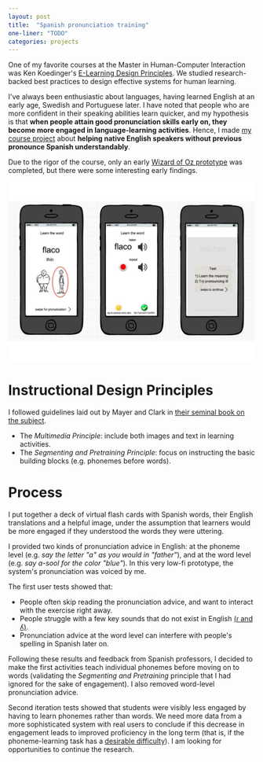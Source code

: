 ```yaml
---
layout: post
title:  "Spanish pronunciation training"
one-liner: "TODO"
categories: projects
---
```

One of my favorite courses at the Master in Human-Computer Interaction was Ken Koedinger's
[E-Learning Design Principles](http://www.learnlab.org/research/wiki/index.php/E-Learning_Design_Principles_and_Methods_2016). 
We studied research-backed best practices to design effective systems for human learning.

I've always been enthusiastic about languages, having learned English at an early age, Swedish and Portuguese later.
I have noted that people who are more confident in their speaking abilities learn quicker, and my hypothesis is that
**when people attain good pronunciation skills early on, they become more engaged in language-learning activities**.
Hence, I made <a target="_blank" href="/docs/spanish-pronunciation-project.pdf">my course project</a> about 
**helping native English speakers without previous pronounce Spanish understandably**. 

Due to the rigor of the course,
only an early [Wizard of Oz prototype](https://en.wikipedia.org/wiki/Wizard_of_Oz_experiment) was completed, but there
were some interesting early findings. 

![Screen showing the translation of the word "flaco".](/img/spanish-pronunciation/spanish-pronunciation-mockups.jpg)


# Instructional Design Principles
I followed guidelines laid out by Mayer and Clark in [their seminal book on the subject](https://www.amazon.com/Learning-Science-Instruction-Guidelines-Multimedia/dp/0470874309).

- The *Multimedia Principle*: include both images and text in learning activities.
- The *Segmenting and Pretraining Principle*: focus on instructing the basic building blocks (e.g. phonemes before words).

# Process

I put together a deck of virtual flash cards with Spanish words, their English translations and a helpful image,
under the assumption that learners would be more engaged if they understood the words they were uttering.

I provided two kinds of pronunciation advice in English: at the phoneme level 
(e.g. *say the letter "a" as you would in "father"*), and at the word level (e.g. *say a-sool for the color "blue"*).
In this very low-fi prototype, the system's pronunciation was voiced by me.

The first user tests showed that:
- People often skip reading the pronunciation advice, and want to interact with the exercise right away.
- People struggle with a few key sounds that do not exist in English [(ɾ and ʎ)](https://en.wikipedia.org/wiki/Help:IPA_for_Spanish).
- Pronunciation advice at the word level can interfere with people's spelling in Spanish later on.

Following these results and feedback from Spanish professors, I decided to make the first activities
teach individual phonemes before moving on to words (validating the *Segmenting and Pretraining* principle
that I had ignored for the sake of engagement). I also removed word-level pronunciation advice.

Second iteration tests showed that students were visibly less engaged by having to learn phonemes rather than words. We need more data 
from a more sophisticated system with real users to conclude if this decrease 
in engagement leads to improved proficiency in the long term
(that is, if the phoneme-learning task has a [desirable difficulty](https://en.wikipedia.org/wiki/Desirable_difficulty)).
I am looking for opportunities to continue the research.
